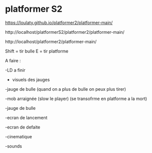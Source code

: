 # platformer S2

https://loulaty.github.io/platformer2/platformer-main/

http://localhost/platformerS2/platformer2/platformer-main/

http://localhost/platformer2/platformer-main/



Shift = tir bulle
E = tir platforme


A faire :

-LD a finir

- visuels des jauges

-jauge de bulle (quand on a plus de bulle on peux plus tirer)

-mob arraignée (slow le player) (se transofrme en platforme a la mort)

-jauge de bulle

-ecran de lancement

-ecran de defaite

-cinematique 

-sounds
